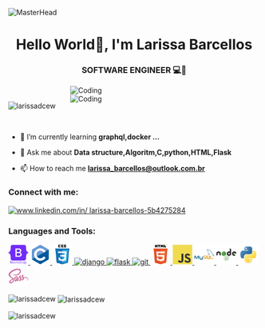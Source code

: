 ![MasterHead](https://i.pinimg.com/564x/b3/77/8a/b3778a36a27071172ffce8e9b544aa4f.jpg)
<h1 align="center">Hello World👋, I'm Larissa Barcellos</h1>
<h3 align="center"> SOFTWARE ENGINEER 💻🌟</h3>
<img align="right" alt="Coding" width="380" src="https://i.pinimg.com/originals/96/3d/bf/963dbf83410067b8216bf3fbeec50874.gif">
</br>
<img align="right" alt="Coding" width="380" src="https://i.pinimg.com/originals/34/9e/f5/349ef563f60e1bbc0c2ed9842c18911c.gif">



<p align="left"> <img src="https://komarev.com/ghpvc/?username=larissadcew&label=Profile%20views&color=0e75b6&style=flat" alt="larissadcew" /> </p>

<p align="left"> <a href="https://twitter.com/" target="blank"><img src="https://img.shields.io/twitter/follow/?logo=twitter&style=for-the-badge" alt="" /></a> </p>

- 🌱 I’m currently learning **graphql,docker ...**

- 💬 Ask me about **Data structure,Algoritm,C,python,HTML,Flask**

- 📫 How to reach me **larissa_barcellos@outlook.com.br**

<h3 align="left">Connect with me:</h3>
<p align="left">
<a href="https://linkedin.com/in/www.linkedin.com/in/ larissa-barcellos-5b4275284" target="blank"><img align="center" src="https://raw.githubusercontent.com/rahuldkjain/github-profile-readme-generator/master/src/images/icons/Social/linked-in-alt.svg" alt="www.linkedin.com/in/ larissa-barcellos-5b4275284" height="30" width="40" /></a>
</p>

<h3 align="left">Languages and Tools:</h3>
<p align="left"> <a href="https://getbootstrap.com" target="_blank" rel="noreferrer"> <img src="https://raw.githubusercontent.com/devicons/devicon/master/icons/bootstrap/bootstrap-plain-wordmark.svg" alt="bootstrap" width="40" height="40"/> </a> <a href="https://www.cprogramming.com/" target="_blank" rel="noreferrer"> <img src="https://raw.githubusercontent.com/devicons/devicon/master/icons/c/c-original.svg" alt="c" width="40" height="40"/> </a> <a href="https://www.w3schools.com/css/" target="_blank" rel="noreferrer"> <img src="https://raw.githubusercontent.com/devicons/devicon/master/icons/css3/css3-original-wordmark.svg" alt="css3" width="40" height="40"/> </a> <a href="https://www.djangoproject.com/" target="_blank" rel="noreferrer"> <img src="https://cdn.worldvectorlogo.com/logos/django.svg" alt="django" width="40" height="40"/> </a> <a href="https://flask.palletsprojects.com/" target="_blank" rel="noreferrer"> <img src="https://www.vectorlogo.zone/logos/pocoo_flask/pocoo_flask-icon.svg" alt="flask" width="40" height="40"/> </a> <a href="https://git-scm.com/" target="_blank" rel="noreferrer"> <img src="https://www.vectorlogo.zone/logos/git-scm/git-scm-icon.svg" alt="git" width="40" height="40"/> </a> <a href="https://www.w3.org/html/" target="_blank" rel="noreferrer"> <img src="https://raw.githubusercontent.com/devicons/devicon/master/icons/html5/html5-original-wordmark.svg" alt="html5" width="40" height="40"/> </a> <a href="https://developer.mozilla.org/en-US/docs/Web/JavaScript" target="_blank" rel="noreferrer"> <img src="https://raw.githubusercontent.com/devicons/devicon/master/icons/javascript/javascript-original.svg" alt="javascript" width="40" height="40"/> </a> <a href="https://www.mysql.com/" target="_blank" rel="noreferrer"> <img src="https://raw.githubusercontent.com/devicons/devicon/master/icons/mysql/mysql-original-wordmark.svg" alt="mysql" width="40" height="40"/> </a> <a href="https://nodejs.org" target="_blank" rel="noreferrer"> <img src="https://raw.githubusercontent.com/devicons/devicon/master/icons/nodejs/nodejs-original-wordmark.svg" alt="nodejs" width="40" height="40"/> </a> <a href="https://www.python.org" target="_blank" rel="noreferrer"> <img src="https://raw.githubusercontent.com/devicons/devicon/master/icons/python/python-original.svg" alt="python" width="40" height="40"/> </a> <a href="https://sass-lang.com" target="_blank" rel="noreferrer"> <img src="https://raw.githubusercontent.com/devicons/devicon/master/icons/sass/sass-original.svg" alt="sass" width="40" height="40"/> </a> </p>

<p><img align="left" src="https://github-readme-stats.vercel.app/api/top-langs?username=larissadcew&show_icons=true&locale=en&layout=compact" alt="larissadcew" /></p>

<p>&nbsp;<img align="center" src="https://github-readme-stats.vercel.app/api?username=larissadcew&show_icons=true&locale=en" alt="larissadcew" /></p>

<p><img align="center" src="https://github-readme-streak-stats.herokuapp.com/?user=larissadcew&" alt="larissadcew" /></p>


